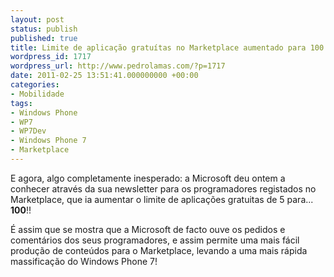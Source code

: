 ```yaml
---
layout: post
status: publish
published: true
title: Limite de aplicação gratuítas no Marketplace aumentado para 100!
wordpress_id: 1717
wordpress_url: http://www.pedrolamas.com/?p=1717
date: 2011-02-25 13:51:41.000000000 +00:00
categories:
- Mobilidade
tags:
- Windows Phone
- WP7
- WP7Dev
- Windows Phone 7
- Marketplace
---
```

E agora, algo completamente inesperado: a Microsoft deu ontem a conhecer através da sua newsletter para os programadores registados no Marketplace, que ia aumentar o limite de aplicações gratuitas de 5 para... **100**!!

É assim que se mostra que a Microsoft de facto ouve os pedidos e comentários dos seus programadores, e assim permite uma mais fácil produção de conteúdos para o Marketplace, levando a uma mais rápida massificação do Windows Phone 7!
